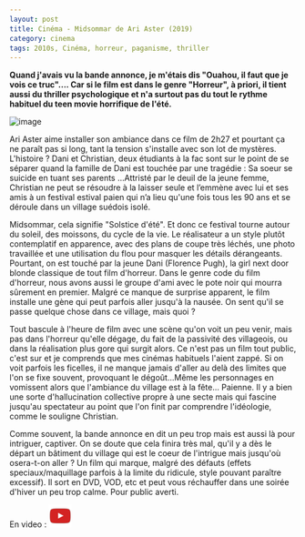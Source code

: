 ```yaml
---
layout: post
title: Cinéma - Midsommar de Ari Aster (2019)
category: cinema
tags: 2010s, Cinéma, horreur, paganisme, thriller
---
```

**Quand j'avais vu la bande annonce, je m'étais dis "Ouahou, il faut que je vois ce truc".... Car si le film est dans le genre "Horreur", à priori, il tient aussi du thriller psychologique et n'a surtout pas du tout le rythme habituel du teen movie horrifique de l'été.**

![image](https://filedn.eu/llqi9IBxlYouGRXYG2xlROb/img/2019/midsommar.jpg)

Ari Aster aime installer son ambiance dans ce film de 2h27 et pourtant ça ne paraît pas si long, tant la tension s'installe avec son lot de mystères. L'histoire ? Dani et Christian, deux étudiants à la fac sont sur le point de se séparer quand la famille de Dani est touchée par une tragédie : Sa soeur se suicide en tuant ses parents ...Attristé par le deuil de la jeune femme, Christian ne peut se résoudre à la laisser seule et l’emmène avec lui et ses amis à un festival estival paien qui n’a lieu qu'une fois tous les 90 ans et se déroule dans un village suédois isolé.

Midsommar, cela signifie "Solstice d'été". Et donc ce festival tourne autour du soleil, des moissons, du cycle de la vie. Le réalisateur a un style plutôt contemplatif en apparence, avec des plans de coupe très léchés, une photo travaillée et une utilisation du flou pour masquer les détails dérangeants. Pourtant, on est touché par la jeune Dani (Florence Pugh), la girl next door blonde classique de tout film d'horreur. Dans le genre code du film d'horreur, nous avons aussi le groupe d'ami avec le pote noir qui mourra sûrement en premier. Malgré ce manque de surprise apparent, le film installe une gène qui peut parfois aller jusqu'à la nausée. On sent qu'il se passe quelque chose dans ce village, mais quoi ?

Tout bascule à l'heure de film avec une scène qu'on voit un peu venir, mais pas dans l'horreur qu'elle dégage, du fait de la passivité des villageois, ou dans la réalisation plus gore qui surgit alors. Ce n'est pas un film tout public, c'est sur et je comprends que mes cinémas habituels l'aient zappé. Si on voit parfois les ficelles, il ne manque jamais d'aller au delà des limites que l'on se fixe souvent, provoquant le dégoût...Même les personnages en vomissent alors que l'ambiance  du village est à la fête... Paienne. Il y a bien une sorte d'hallucination collective propre à une secte mais qui fascine jusqu'au spectateur au point que l'on finit par comprendre l'idéologie, comme le souligne Christian.

Comme souvent, la bande annonce en dit un peu trop mais est aussi là pour intriguer, captiver. On se doute que cela finira très mal, qu'il y a dès le départ un bâtiment du village qui est le coeur de l'intrigue mais jusqu'où osera-t-on aller ? Un film qui marque, malgré des défauts (effets speciaux/maquillage parfois à la limite du ridicule, style pouvant paraître excessif). Il sort en DVD, VOD, etc et peut vous réchauffer dans une soirée d'hiver un peu trop calme. Pour public averti.

En video : [![video](/images/youtube.png)](https://www.youtube.com/watch?v=YMKeRDlcpJQ)
